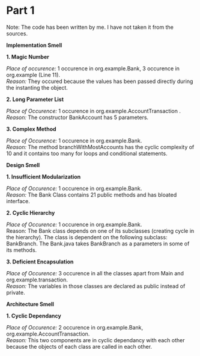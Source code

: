 
# Part 1 

Note: The code has been written by me. I have not taken it from the sources.

**Implementation Smell**

**1. Magic Number**

*Place of occurence:* 1 occurence in org.example.Bank, 3 occurence in org.example (Line 11).   
*Reason:* They occured because the values has been passed directly during the instanting the object.

**2. Long Parameter List**

*Place of Occurence:* 1 occurence in org.example.AccountTransaction .  
*Reason:* The constructor BankAccount has 5 parameters.

**3. Complex Method**  

*Place of Occurence:*  1 occurence in org.example.Bank.   
*Reason:* The method branchWithMostAccounts has the cyclic complexity of 10 and it contains too many for loops and conditional statements.   

**Design Smell**

**1. Insufficient Modularization**

*Place of Occurence:* 1 occurence in org.example.Bank.    
*Reason:* The Bank Class contains 21 public methods and has bloated interface.

**2. Cyclic Hierarchy**

*Place of Occurence:* 1 occurence in org.example.Bank.  
Reason: The Bank class depends on one of its subclasses (creating cycle in the hierarchy). The class is dependent on the following subclass: BankBranch. The Bank.java takes BankBranch as a parameters in some of its methods.

**3. Deficient Encapsulation**

*Place of Occurence:* 3 occurence in all the classes apart from Main and org.example.transaction.  
*Reason:* The variables in those classes are declared as public instead of private.


**Architecture Smell**

**1. Cyclic Dependancy**

*Place of Occurence:* 2 occurence in org.example.Bank, org.example.AccountTransaction.    
*Reason:* This two components are in cyclic dependancy with each other because the objects of each class are called in each other.




